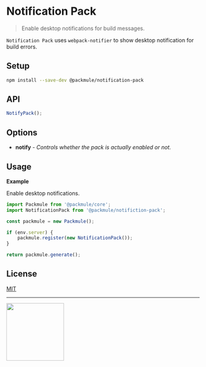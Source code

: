 # Notification Pack

> Enable desktop notifications for build messages.

`Notification Pack` uses `webpack-notifier` to
show desktop notification for build errors.

## Setup

```bash
npm install --save-dev @packmule/notification-pack
```

## API

```ts
NotifyPack();
```

## Options

-   **notify** - _Controls whether the pack is actually enabled or not._

## Usage

**Example**

Enable desktop notifications.

```ts
import Packmule from '@packmule/core';
import NotificationPack from '@packmule/notifiction-pack';

const packmule = new Packmule();

if (env.server) {
    packmule.register(new NotificationPack());
}

return packmule.generate();
```

## License

[MIT](https://choosealicense.com/licenses/mit/)

---

[<img src="https://www.pixelart.at/fileadmin/images/logo-new/logo.svg" width="150">](https://www.pixelart.at/)
